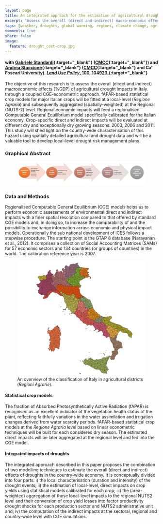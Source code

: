 ```yaml
---
layout: page
title: An integrated approach for the estimation of agricultural drought costs
excerpt: "Assess the overall (direct and indirect) macro-economic effects (%GDP) of agricultural drought impacts"
tags: [weather, droughts, global warming, regions, climate change, agriculture, agricultural district, crop, yields, adaptation, remote sensing, satellite]
comments: true
share: false
image:
  feature: drought_cost-crop.jpg
---
```


#### with [Gabriele Standardi](https://www.cmcc.it/people/standardi-gabriele){:target="_blank"} ([CMCC](https://www.cmcc.it/){:target="_blank"}) and [Andrea Staccione](https://www.cmcc.it/it/people/staccione-andrea){:target="_blank"} ([CMCC](https://www.cmcc.it/){:target="_blank"} and Ca' Foscari University). [*Land Use Policy*, 100, 104923.](https://doi.org/10.1016/j.landusepol.2020.104923){:target="_blank"}

The objective of this research is to assess the overall (direct and indirect) macroeconomic effects (%GDP) of agricultural drought impacts in Italy. through a coupled CGE-econometric approach. fAPAR-based statistical crop models for major Italian crops will be fitted at a local-level (*Regione Agraria*) and subsequently aggregated (spatially-weighted) at the Regional (NUTS-2) level. Regional economic impacts will feed a regionalised Computable General Equilibrium model specifically calibrated for the Italian economy. Crop-specific direct and indirect impacts will be evaluated at different dry and exceptionally dry growing seasons: 2003, 2006 and 2011. This study will shed light on the country-wide characterisation of this hazard using spatially detailed agricultural and drought data and will be a valuable tool to develop local-level drought risk management plans.

### Graphical Abstract

<figure>
	<a href="/images/abstract.jpg"><img src="/images/abstract.jpg"></a>
</figure>

### Data and Methods

Regionalised Computable General Equilibrium (CGE) models helps us to perform economic assessments of environmental direct and indirect impacts with a finer spatial resolution compared to that offered by standard CGE models and, in doing so, to increase the comparability of and the possibility to exchange information across economic and physical impact models. Operationally the sub national development of ICES follows a stepwise procedure. The starting point is the GTAP 8 database (Narayanan et al., 2012). It comprises a collection of Social Accounting Matrices (SAMs) for 57 economic sectors and 134 countries (or groups of countries) in the world. The calibration reference year is 2007.

<figure>
	<a href="/images/RA_map.jpg"><img src="/images/RA_map.jpg"></a>
	<figcaption>An overview of the classification of Italy in agricultural districts (<em>Regioni Agrarie</em>).</figcaption>
</figure>

#### Statistical crop models
The fraction of Absorbed Photosynthetically Active Radiation (fAPAR) is recognised as an excellent indicator of the vegetation health status of the plant, reflecting faithfully variations in the water assimilation and irrigation changes derived from water scarcity periods. fAPAR-based statistical crop models at the *Regione Agraria* level based on linear econometric techniques will be built for each considered dry season. The estimated direct impacts will be later aggregated at the regional level and fed into the CGE model.

#### Integrated impacts of droughts
The integrated approach described in this paper proposes the combination of two modelling techniques to estimate the overall (direct and indirect) effects of droughts in the country-wide economy. It is conceptually divided into four parts: i) the local characterisation (duration and intensity) of the drought events; ii) the estimation of local-level, direct impacts on crop yields using statistical models calibrated for each crop; iii) the (area-weighted) aggregation of those local-level impacts to the regional NUTS2 level and their conversion of crop yield losses into factor productivity drought shocks for each production sector and NUTS2 administrative unit and; iv) the computation of the indirect impacts at the sectoral, regional and country-wide level with CGE simulations. 
